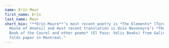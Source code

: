 ```yaml
---
name: Erín Mour
first_name: Erín
last_name: Mour
short_bio: "**Erín Moure**’s most recent poetry is *The Elements* (Toronto:
  House of Anansi) and most recent translation is Uxío Novoneyra’s *The Uplands:
  Book of the Courel and other poems* (El Paso: Veliz Books) from Galician. She
  folds paper in Montreal."
---
```


